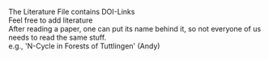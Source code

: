 The Literature File contains DOI-Links\
Feel free to add literature\
After reading a paper, one can put its name behind it, so not everyone of us needs to read the same stuff.\
    e.g., 'N-Cycle in Forests of Tuttlingen' (Andy)


